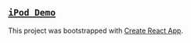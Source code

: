 ## [`iPod Demo`](https://devilzer.github.io/iPod/)
This project was bootstrapped with [Create React App](https://github.com/facebook/create-react-app).
